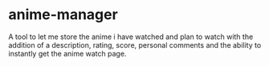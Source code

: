 # anime-manager
A tool to let me store the anime i have watched and plan to watch with the addition of a description, rating, score, personal comments and the ability to instantly get the anime watch page.

